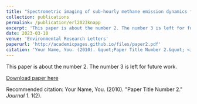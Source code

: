 ```yaml
---
title: "Spectrometric imaging of sub-hourly methane emission dynamics from coal mine ventilation"
collection: publications
permalink: /publication/erl2023knapp
excerpt: 'This paper is about the number 2. The number 3 is left for future work.'
date: 2023-03-10
venue: 'Environmental Research Letters'
paperurl: 'http://academicpages.github.io/files/paper2.pdf'
citation: 'Your Name, You. (2010). &quot;Paper Title Number 2.&quot; <i>Journal 1</i>. 1(2).'
---
```

This paper is about the number 2. The number 3 is left for future work.

[Download paper here](http://academicpages.github.io/files/paper2.pdf)

Recommended citation: Your Name, You. (2010). "Paper Title Number 2." <i>Journal 1</i>. 1(2).